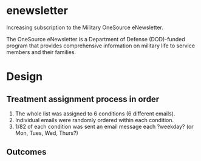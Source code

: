 # enewsletter
Increasing subscription to the Military OneSource eNewsletter. 

The OneSource eNewsletter is a Department of Defense (DOD)-funded program that provides comprehensive information on military life to service members and their families.

# Design

## Treatment assignment process in order

  1. The whole list was assigned to 6 conditions (6 different emails). 
  2. Individual emails were randomly ordered within each condition.
  3. 1/82 of each condition was sent an  email message each ?weekday? (or Mon, Tues, Wed, Thurs?) 

## Outcomes
